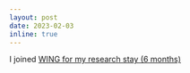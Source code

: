 ```yaml
---
layout: post
date: 2023-02-03
inline: true
---
```


I joined <a href="https://wing.comp.nus.edu.sg/">WING for my research stay (6 months)
